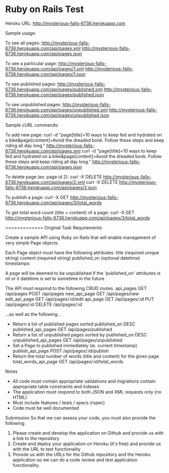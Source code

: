 Ruby on Rails Test
=============

Heroku URL: http://mysterious-falls-6736.herokuapp.com

Sample usage:

To see all pages:
http://mysterious-falls-6736.herokuapp.com/api/pages.xml
http://mysterious-falls-6736.herokuapp.com/api/pages.json

To see a particular page:
http://mysterious-falls-6736.herokuapp.com/api/pages/1.xml
http://mysterious-falls-6736.herokuapp.com/api/pages/1.json

To see published pages:
http://mysterious-falls-6736.herokuapp.com/api/pages/published.xml
http://mysterious-falls-6736.herokuapp.com/api/pages/published.json

To see unpublished pages:
http://mysterious-falls-6736.herokuapp.com/api/pages/unpublished.xml
http://mysterious-falls-6736.herokuapp.com/api/pages/unpublished.json


Sample cURL commands:

To add new page:
curl -d "page[title]=10 ways to keep fed and hydrated on a bike&page[content]=Avoid the dreaded bonk. Follow these steps and keep riding all day long." http://mysterious-falls-6736.herokuapp.com/api/pages.xml
curl -d "page[title]=10 ways to keep fed and hydrated on a bike&page[content]=Avoid the dreaded bonk. Follow these steps and keep riding all day long." http://mysterious-falls-6736.herokuapp.com/api/pages.json

To delete page (ex: page id 2):
curl -X DELETE http://mysterious-falls-6736.herokuapp.com/api/pages/2.xml
curl -X DELETE http://mysterious-falls-6736.herokuapp.com/api/pages/2.json

To publish a page:
curl -X GET http://mysterious-falls-6736.herokuapp.com/api/pages/3/total_words

To get total word count (title + content) of a page:
curl -X GET http://mysterious-falls-6736.herokuapp.com/api/pages/3/total_words



=============
Original Task Requirements:

Create a sample API using Ruby on Rails that will enable management of very simple Page objects.

Each Page object must have the following attributes:
  title (required unique string)
  content (required string)
  published_on (optional datetime)
  timestamps

A page will be deemed to be unpublished if the 'published_on' attributes is nil or it datetime is set to
sometime in the future

The API must respond to the following CRUD routes.
  api_pages GET /api/pages
  POST /api/pages
  new_api_page GET /api/pages/new
  edit_api_page GET /api/pages/:id/edit
  api_page GET /api/pages/:id
  PUT /api/pages/:id
  DELETE /api/pages/:id
  
...as well as the following...

- Return a list of published pages sorted published_on DESC
  published_api_pages GET /api/pages/published
- Return a list of unpublished pages sorted by published_on DESC
  unpublished_api_pages GET /api/pages/unpublished
- Set a Page to published immediately (ie. current timestamp)
  publish_api_page POST /api/pages/:id/publish
- Return the total number of words (title and content) for the given page
  total_words_api_page GET /api/pages/:id/total_words


Notes
- All code must contain appropriate validations and migrations contain appropriate table
constraints and indexes
- The application must respond to both JSON and XML requests only (no HTML)
- Must include features / tests / specs (rspec)
- Code must be well documented


Submission
So that we can assess your code, you must also provide the following:
1. Please create and develop the application on Github and provide us with a link to the repository
2. Create and deploy your application on Heroku (it's free) and provide us with the URL to test
functionality
3. Provide us with the URLs for the Github repository and the Heroku application so we can do a
code review and test application functionality.